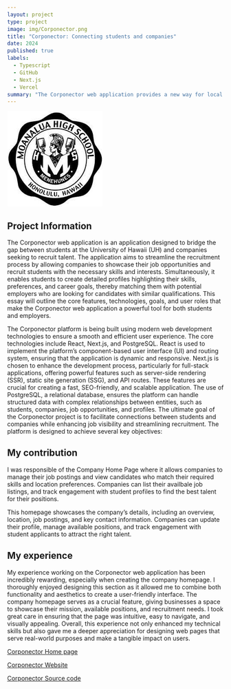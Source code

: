 ```yaml
---
layout: project
type: project
image: img/Corponector.png
title: "Corponector: Connecting students and companies"
date: 2024
published: true
labels:
  - Typescript
  - GitHub
  - Next.js
  - Vercel
summary: "The Corponector web application provides a new way for local and non-local companies who want to recruit students from UH to make their (potential) opportunities known to students."
---
```


<img class="img-fluid" src="../img/MOHS.jpeg">

## Project Information
The Corponector web application is an application designed to bridge the gap between students at the University of Hawaii (UH) and companies seeking to recruit talent. The application aims to streamline the recruitment process by allowing companies to showcase their job opportunities and recruit students with the necessary skills and interests. Simultaneously, it enables students to create detailed profiles highlighting their skills, preferences, and career goals, thereby matching them with potential employers who are looking for candidates with similar qualifications. This essay will outline the core features, technologies, goals, and user roles that make the Corponector web application a powerful tool for both students and employers.

The Corponector platform is being built using modern web development technologies to ensure a smooth and efficient user experience. The core technologies include React, Next.js, and PostgreSQL. React is used to implement the platform’s component-based user interface (UI) and routing system, ensuring that the application is dynamic and responsive. Next.js is chosen to enhance the development process, particularly for full-stack applications, offering powerful features such as server-side rendering (SSR), static site generation (SSG), and API routes. These features are crucial for creating a fast, SEO-friendly, and scalable application. The use of PostgreSQL, a relational database, ensures the platform can handle structured data with complex relationships between entities, such as students, companies, job opportunities, and profiles.  The ultimate goal of the Corponector project is to facilitate connections between students and companies while enhancing job visibility and streamlining recruitment. The platform is designed to achieve several key objectives:

## My contribution
I was responsible of the Company Home Page where it allows companies to manage their job postings and view candidates who match their required skills and location preferences. Companies can list their availbale job listings, and track engagement with student profiles to find the best talent for their positions.

This homepage showcases the company’s details, including an overview, location, job postings, and key contact information. Companies can update their profile, manage available positions, and track engagement with student applicants to attract the right talent.


## My experience
My experience working on the Corponector web application has been incredibly rewarding, especially when creating the company homepage. I thoroughly enjoyed designing this section as it allowed me to combine both functionality and aesthetics to create a user-friendly interface. The company homepage serves as a crucial feature, giving businesses a space to showcase their mission, available positions, and recruitment needs. I took great care in ensuring that the page was intuitive, easy to navigate, and visually appealing. Overall, this experience not only enhanced my technical skills but also gave me a deeper appreciation for designing web pages that serve real-world purposes and make a tangible impact on users.

[Corponector Home page](https://corponector.github.io/)

[Corponector Website](https://corponector.vercel.app/)

[Corponector Source code](https://github.com/corponector/sourceCode)

